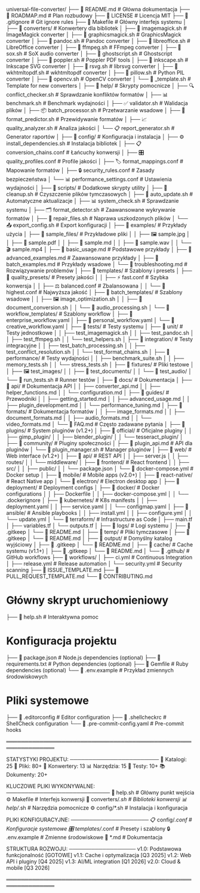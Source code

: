 universal-file-converter/
├── 📄 README.md                          # Główna dokumentacja
├── 📄 ROADMAP.md                         # Plan rozbudowy
├── 📄 LICENSE                            # Licencja MIT
├── 📄 .gitignore                         # Git ignore rules
├── 📄 Makefile                           # Główny interfejs systemu
│
├── 📁 converters/                        # Konwertery dla bibliotek
│   ├── 🔧 imagemagick.sh                # ImageMagick converter
│   ├── 🔧 graphicsmagick.sh             # GraphicsMagick converter
│   ├── 🔧 pandoc.sh                     # Pandoc converter
│   ├── 🔧 libreoffice.sh                # LibreOffice converter
│   ├── 🔧 ffmpeg.sh                     # FFmpeg converter
│   ├── 🔧 sox.sh                        # SoX audio converter
│   ├── 🔧 ghostscript.sh                # Ghostscript converter
│   ├── 🔧 poppler.sh                    # Poppler PDF tools
│   ├── 🔧 inkscape.sh                   # Inkscape SVG converter
│   ├── 🔧 rsvg.sh                       # librsvg converter
│   ├── 🔧 wkhtmltopdf.sh                # wkhtmltopdf converter
│   ├── 🔧 pillow.sh                     # Python PIL converter
│   ├── 🔧 opencv.sh                     # OpenCV converter
│   └── 📄 _template.sh                  # Template for new converters
│
├── 📁 help/                             # Skrypty pomocnicze
│   ├── 🔍 conflict_checker.sh           # Sprawdzanie konfliktów formatów
│   ├── 📊 benchmark.sh                  # Benchmark wydajności
│   ├── ✅ validator.sh                  # Walidacja plików
│   ├── 📦 batch_processor.sh            # Przetwarzanie wsadowe
│   ├── 🔮 format_predictor.sh           # Przewidywanie formatów
│   ├── 📈 quality_analyzer.sh           # Analiza jakości
│   └── 📋 report_generator.sh           # Generator raportów
│
├── 📁 config/                           # Konfiguracja i instalacja
│   ├── ⚙️ install_dependencies.sh       # Instalacja bibliotek
│   ├── 📋 conversion_chains.conf        # Łańcuchy konwersji
│   ├── 🎛️ quality_profiles.conf         # Profile jakości
│   ├── 🏷️ format_mappings.conf          # Mapowanie formatów
│   ├── 🔒 security_rules.conf           # Zasady bezpieczeństwa
│   └── 📊 performance_settings.conf     # Ustawienia wydajności
│
├── 📁 scripts/                          # Dodatkowe skrypty utility
│   ├── 🧹 cleanup.sh                    # Czyszczenie plików tymczasowych
│   ├── 🔄 auto_update.sh                # Automatyczne aktualizacje
│   ├── 📊 system_check.sh               # Sprawdzanie systemu
│   ├── 🗂️ format_detector.sh            # Zaawansowane wykrywanie formatów
│   ├── 🔧 repair_files.sh               # Naprawa uszkodzonych plików
│   └── 📤 export_config.sh              # Export konfiguracji
│
├── 📁 examples/                         # Przykłady użycia
│   ├── 📁 sample_files/                 # Przykładowe pliki
│   │   ├── 🖼️ sample.jpg
│   │   ├── 📄 sample.pdf
│   │   ├── 📝 sample.md
│   │   ├── 🎵 sample.wav
│   │   └── 🎬 sample.mp4
│   ├── 📄 basic_usage.md                # Podstawowe przykłady
│   ├── 📄 advanced_examples.md          # Zaawansowane przykłady
│   ├── 📄 batch_examples.md             # Przykłady wsadowe
│   └── 📄 troubleshooting.md            # Rozwiązywanie problemów
│
├── 📁 templates/                        # Szablony i presets
│   ├── 📁 quality_presets/              # Presety jakości
│   │   ├── ⚡ fast.conf                 # Szybka konwersja
│   │   ├── ⚖️ balanced.conf             # Zbalansowana
│   │   └── 💎 highest.conf              # Najwyższa jakość
│   ├── 📁 batch_templates/              # Szablony wsadowe
│   │   ├── 🖼️ image_optimization.sh
│   │   ├── 📄 document_conversion.sh
│   │   └── 🎵 audio_processing.sh
│   └── 📁 workflow_templates/           # Szablony workflow
│       ├── 🏢 enterprise_workflow.yaml
│       ├── 👤 personal_workflow.yaml
│       └── 🎨 creative_workflow.yaml
│
├── 📁 tests/                            # Testy systemu
│   ├── 📁 unit/                         # Testy jednostkowe
│   │   ├── test_imagemagick.sh
│   │   ├── test_pandoc.sh
│   │   ├── test_ffmpeg.sh
│   │   └── test_helpers.sh
│   ├── 📁 integration/                  # Testy integracyjne
│   │   ├── test_batch_processing.sh
│   │   ├── test_conflict_resolution.sh
│   │   └── test_format_chains.sh
│   ├── 📁 performance/                  # Testy wydajności
│   │   ├── benchmark_suite.sh
│   │   ├── memory_tests.sh
│   │   └── stress_tests.sh
│   ├── 📁 fixtures/                     # Pliki testowe
│   │   ├── 🖼️ test_images/
│   │   ├── 📄 test_documents/
│   │   └── 🎵 test_audio/
│   └── 🔧 run_tests.sh                  # Runner testów
│
├── 📁 docs/                             # Dokumentacja
│   ├── 📁 api/                          # Dokumentacja API
│   │   ├── converter_api.md
│   │   ├── helper_functions.md
│   │   └── configuration.md
│   ├── 📁 guides/                       # Przewodniki
│   │   ├── getting_started.md
│   │   ├── advanced_usage.md
│   │   ├── plugin_development.md
│   │   └── performance_tuning.md
│   ├── 📁 formats/                      # Dokumentacja formatów
│   │   ├── image_formats.md
│   │   ├── document_formats.md
│   │   ├── audio_formats.md
│   │   └── video_formats.md
│   └── 📄 FAQ.md                        # Często zadawane pytania
│
├── 📁 plugins/                          # System pluginów (v1.2+)
│   ├── 📁 official/                     # Oficjalne pluginy
│   │   ├── gimp_plugin/
│   │   ├── blender_plugin/
│   │   └── tesseract_plugin/
│   ├── 📁 community/                    # Pluginy społeczności
│   ├── 📄 plugin_api.md                 # API dla pluginów
│   └── 🔧 plugin_manager.sh             # Manager pluginów
│
├── 📁 web/                              # Web interface (v1.2+)
│   ├── 📁 api/                          # REST API
│   │   ├── server.js
│   │   ├── routes/
│   │   └── middleware/
│   ├── 📁 frontend/                     # React frontend
│   │   ├── src/
│   │   ├── public/
│   │   └── package.json
│   └── 📄 docker-compose.yml            # Docker setup
│
├── 📁 mobile/                           # Mobile apps (v2.0+)
│   ├── 📁 react-native/                 # React Native app
│   └── 📁 electron/                     # Electron desktop app
│
├── 📁 deployment/                       # Deployment configs
│   ├── 📁 docker/                       # Docker configurations
│   │   ├── Dockerfile
│   │   ├── docker-compose.yml
│   │   └── .dockerignore
│   ├── 📁 kubernetes/                   # K8s manifests
│   │   ├── deployment.yaml
│   │   ├── service.yaml
│   │   └── configmap.yaml
│   ├── 📁 ansible/                      # Ansible playbooks
│   │   ├── install.yml
│   │   ├── configure.yml
│   │   └── update.yml
│   └── 📁 terraform/                    # Infrastructure as Code
│       ├── main.tf
│       ├── variables.tf
│       └── outputs.tf
│
├── 📁 logs/                             # Logi systemu
│   ├── 📄 .gitkeep
│   └── 📄 README.md
│
├── 📁 temp/                             # Pliki tymczasowe
│   ├── 📄 .gitkeep
│   └── 📄 README.md
│
├── 📁 output/                           # Domyślny katalog wyjściowy
│   ├── 📄 .gitkeep
│   └── 📄 README.md
│
├── 📁 cache/                            # Cache systemu (v1.1+)
│   ├── 📄 .gitkeep
│   └── 📄 README.md
│
└── 📁 .github/                          # GitHub workflows
    ├── 📁 workflows/
    │   ├── ci.yml                       # Continuous Integration
    │   ├── release.yml                  # Release automation
    │   └── security.yml                 # Security scanning
    ├── 📄 ISSUE_TEMPLATE.md
    ├── 📄 PULL_REQUEST_TEMPLATE.md
    └── 📄 CONTRIBUTING.md

# Główny skrypt uruchomieniowy
├── 🚀 help.sh                          # Interaktywna pomoc

# Konfiguracja projektu
├── 📄 package.json                     # Node.js dependencies (optional)
├── 📄 requirements.txt                 # Python dependencies (optional)
├── 📄 Gemfile                          # Ruby dependencies (optional)
└── 📄 .env.example                     # Przykład zmiennych środowiskowych

# Pliki systemowe
├── 📄 .editorconfig                    # Editor configuration
├── 📄 .shellcheckrc                    # ShellCheck configuration
└── 📄 .pre-commit-config.yaml          # Pre-commit hooks

═══════════════════════════════════════════════════════════════

STATYSTYKI PROJEKTU:
────────────────────────
📁 Katalogi:        25
📄 Pliki:          80+
🔧 Konwertery:      13
📊 Narzędzia:       15
🧪 Testy:          10+
📚 Dokumenty:      20+

KLUCZOWE PLIKI WYKONYWALNE:
────────────────────────────
🚀 help.sh                 # Główny punkt wejścia
⚙️ Makefile                # Interfejs konwersji
🔧 converters/*.sh         # Biblioteki konwersji
📊 help/*.sh               # Narzędzia pomocnicze
⚙️ config/*.sh             # Instalacja i konfiguracja

PLIKI KONFIGURACYJNE:
─────────────────────
📋 config/*.conf           # Konfiguracje systemowe
🎛️ templates/*.conf        # Presety i szablony
🔒 .env.example            # Zmienne środowiskowe
📄 *.md                    # Dokumentacja

STRUKTURA ROZWOJU:
──────────────────
v1.0: Podstawowa funkcjonalność    [GOTOWE]
v1.1: Cache i optymalizacja        [Q3 2025]
v1.2: Web API i pluginy            [Q4 2025]
v1.3: AI/ML integration            [Q1 2026]
v2.0: Cloud & mobile               [Q3 2026]

═══════════════════════════════════════════════════════════════
